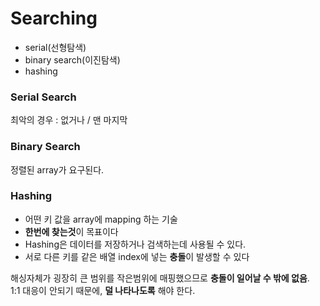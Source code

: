 # Searching
- serial(선형탐색)
- binary search(이진탐색)
- hashing

### Serial Search
최악의 경우 : 없거나 / 맨 마지막

### Binary Search
정렬된 array가 요구된다.

### Hashing
- 어떤 키 값을 array에 mapping 하는 기술
- **한번에 찾는것**이 목표이다
- Hashing은 데이터를 저장하거나 검색하는데 사용될 수 있다.
- 서로 다른 키를 같은 배열 index에 넣는 **충돌**이 발생할 수 있다 

해싱자체가 굉장히 큰 범위를 작은범위에 매핑했으므로 **충돌이 일어날 수 밖에 없음**.  
1:1 대응이 안되기 때문에, **덜 나타나도록** 해야 한다.


